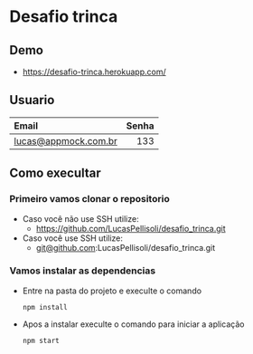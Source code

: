 # Desafio trinca

## Demo

- https://desafio-trinca.herokuapp.com/

## Usuario

| Email                | Senha |
| :------------------- | ----: |
| lucas@appmock.com.br |   133 |

## Como execultar

### Primeiro vamos clonar o repositorio

- Caso você não use SSH utilize:
  - https://github.com/LucasPellisoli/desafio_trinca.git
- Caso você use SSH utilize:
  - git@github.com:LucasPellisoli/desafio_trinca.git

### Vamos instalar as dependencias

- Entre na pasta do projeto e execulte o comando
  ```
  npm install
  ```
- Apos a instalar execulte o comando para iniciar a aplicação
  ```
  npm start
  ```
